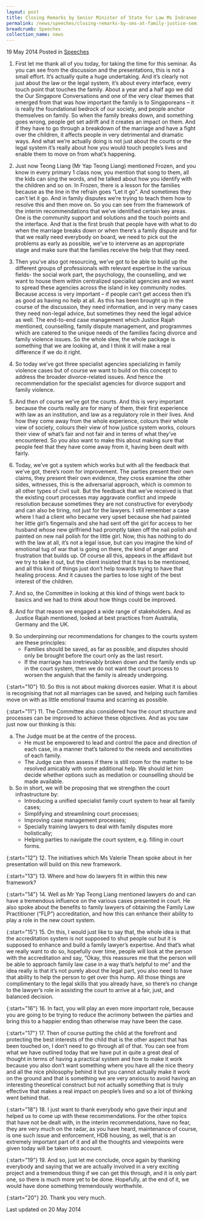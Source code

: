 ```yaml
---
layout: post
title: Closing Remarks by Senior Minister of State for Law Ms Indranee Rajah SC at the Family Justice Seminar
permalink: /news/speeches/closing-remarks-by-sms-at-family-justice-seminar
breadcrumb: Speeches
collection_name: news
---
```


19 May 2014 Posted in [Speeches](/news/speeches)

1. First let me thank all of you today, for taking the time for this seminar. As you can see from the discussion and the presentations, this is not a small effort. It’s actually quite a huge undertaking. And it’s clearly not just about the law or the legal system, it’s about every interface, every touch point that touches the family.  About a year and a half ago we did the Our Singapore Conversations and one of the very clear themes that emerged from that was how important the family is to Singaporeans – it is really the foundational bedrock of our society, and people anchor themselves on family. So when the family breaks down, and something goes wrong, people get set adrift and it creates an impact on them. And if they have to go through a breakdown of the marriage and have a fight over the children, it affects people in very detrimental and dramatic ways. And what we’re actually doing is not just about the courts or the legal system it’s really about how you would touch people’s lives and enable them to move on from what’s happening.

2. Just now Teong Liang (Mr Yap Teong Liang) mentioned Frozen, and you know in every primary 1 class now, you mention that song to them, all the kids can sing the words, and he talked about how you identify with the children and so on. In Frozen, there is a lesson for the families because as the line in the refrain goes “Let it go”. And sometimes they can’t let it go. And in family disputes we’re trying to teach them how to resolve this and then move on. So you can see from the framework of the interim recommendations that we’ve identified certain key areas. One is the community support and solutions and the touch points and the interface. And that is the first brush that people have with what to do when the marriage breaks down or when there’s a family dispute and for that we really need everybody on board, we need to pick out the problems as early as possible, we’ve to intervene as an appropriate stage and make sure that the families receive the help that they need.

3. Then you’ve also got resourcing, we’ve got to be able to build up the different groups of professionals with relevant expertise in the various fields- the social work part, the psychology, the counselling, and we want to house them within centralized specialist agencies and we want to spread these agencies across the island in key community nodes. Because access is very important – if people can’t get access then it’s as good as having no help at all. As this has been brought up in the course of the discussion, they need information, and in very many cases they need non-legal advice, but sometimes they need the legal advice as well. The end-to-end case management which Justice Rajah mentioned, counselling, family dispute management, and programmes which are catered to the unique needs of the families facing divorce and family violence issues. So the whole slew, the whole package is something that we are looking at, and I think it will make a real difference if we do it right.

4. So today we’ve got three specialist agencies specializing in family violence cases but of course we want to build on this concept to address the broader divorce-related issues. And hence the recommendation for the specialist agencies for divorce support and family violence.    

5. And then of course we’ve got the courts. And this is very important because the courts really are for many of them, their first experience with law as an institution, and law as a regulatory role in their lives. And how they come away from the whole experience, colours their whole view of society, colours their view of how justice system works, colours their view of what’s fair and not fair and in terms of what they’ve encountered. So you also want to make this about making sure that people feel that they have come away from it, having been dealt with fairly.

6. Today, we’ve got a system which works but with all the feedback that we’ve got, there’s room for improvement. The parties present their own claims, they present their own evidence, they cross examine the other sides, witnesses, this is the adversarial approach, which is common to all other types of civil suit. But the feedback that we’ve received is that the existing court processes may aggravate conflict and impede resolution because sometimes they are not constructive for everybody and can also be tiring, not just for the lawyers. I still remember a case where I had a client who became very upset because she had painted her little girl’s fingernails and she had sent off the girl for access to her husband whose new girlfriend had promptly taken off the nail polish and painted on new nail polish for the little girl. Now, this has nothing to do with the law at all, it’s not a legal issue, but can you imagine the kind of emotional tug of war that is going on there, the kind of anger and frustration that builds up. Of course all this, appears in the affidavit but we try to take it out, but the client insisted that it has to be mentioned, and all this kind of things just don’t help towards trying to have that healing process. And it causes the parties to lose sight of the best interest of the children. 

7. And so, the Committee in looking at this kind of things went back to basics and we had to think about how things could be improved.

8. And for that reason we engaged a wide range of stakeholders. And as Justice Rajah mentioned, looked at best practices from Australia, Germany and the UK.

<ol start="9">
<li>So underpinning our recommendations for changes to the courts system are these principles:

<ul>
<li>Families should be saved, as far as possible, and disputes should only be brought before the court only as the last resort.</li>
<li> If the marriage has irretrievably broken down and the family ends up in the court system, then we do not want the court process to worsen the anguish that the family is already undergoing.</li>
</ul>

</li>
</ol>

{:start="10"}
10. So this is not about making divorces easier. What it is about is recognising that not all marriages can be saved, and helping such families move on with as little emotional trauma and scarring as possible.

{:start="11"}
11. The Committee also considered how the court structure and processes can be improved to achieve these objectives. And as you saw just now our thinking is this:

<ol style="list-style-type: lower-alpha">
<li>The Judge must be at the centre of the process.

<ul>
<li>He must be empowered to lead and control the pace and direction of each case, in a manner that’s tailored to the needs and sensitivities of each family. </li>

<li>The Judge can then assess if there is still room for the matter to be resolved amicably with some additional help. We should let him decide whether options such as mediation or counselling should be made available. </li>
</ul>

</li>
<li>So in short, we will be proposing that we strengthen the court infrastructure by:

<ul>
<li>Introducing a unified specialist family court system to hear all family cases; </li>

<li>Simplifying and streamlining court processes; </li>

<li>Improving case management processes; </li>

<li>Specially training lawyers to deal with family disputes more holistically; </li>

<li>Helping parties to navigate the court system, e.g. filling in court forms. </li>
</ul>

</li>
</ol>

{:start="12"}
12. The initiatives which Ms Valerie Thean spoke about in her presentation will build on this new framework.

{:start="13"}
13. Where and how do lawyers fit in within this new framework?

{:start="14"}
14. Well as Mr Yap Teong Liang mentioned lawyers do and can have a tremendous influence on the various cases presented in court. He also spoke about the benefits to family lawyers of obtaining the Family Law Practitioner (“FLP”) accreditation, and how this can enhance their ability to play a role in the new court system.

{:start="15"}
15. On this, I would just like to say that, the whole idea is that the accreditation system is not supposed to shut people out but it is supposed to enhance and build a family lawyer’s expertise. And that’s what we really want to do so, hopefully over time, people will look at the person with the accreditation and say, “Okay, this reassures me that the person will be able to approach family law case in a way that’s helpful to me” and the idea really is that it’s not purely about the legal part, you also need to have that ability to help the person to get over this hump. All those things are complimentary to the legal skills that you already have, so there’s no change to the lawyer’s role in assisting the court to arrive at a fair, just, and balanced decision.

{:start="16"}
16. In fact, you will play an even more important role, because you are going to be trying to reduce the acrimony between the parties and bring this to a happier ending than otherwise may have been the case.

{:start="17"}
17. Then of course putting the child at the forefront and protecting the best interests of the child that is the other aspect that has been touched on, I don’t need to go through all of that. You can see from what we have outlined today that we have put in quite a great deal of thought in terms of having a practical system and how to make it work because you also don’t want something where you have all the nice theory and all the nice philosophy behind it but you cannot actually make it work on the ground and that is something we are very anxious to avoid having an interesting theoretical construct but not actually something that is truly effective that makes a real impact on people’s lives and so a lot of thinking went behind that.

{:start="18"}
18. I just want to thank everybody who gave their input and helped us to come up with these recommendations. For the other topics that have not be dealt with, in the interim recommendations, have no fear, they are very much on the radar, as you have heard, maintenance of course, is one such issue and enforcement, HDB housing, as well, that is an extremely important part of it and all the thoughts and viewpoints were given today will be taken into account.

{:start="19"}
19. And so, just let me conclude, once again by thanking everybody and saying that we are actually involved in a very exciting project and a tremendous thing if we can get this through, and it is only part one, so there is much more yet to be done. Hopefully, at the end of it, we would have done something tremendously worthwhile.

{:start="20"}
20. Thank you very much.


<p class="right-side-updated">Last updated on 20 May 2014 </p>

